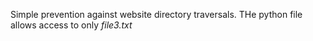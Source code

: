 Simple prevention against website directory traversals.
THe python file allows access to only *file3.txt*
